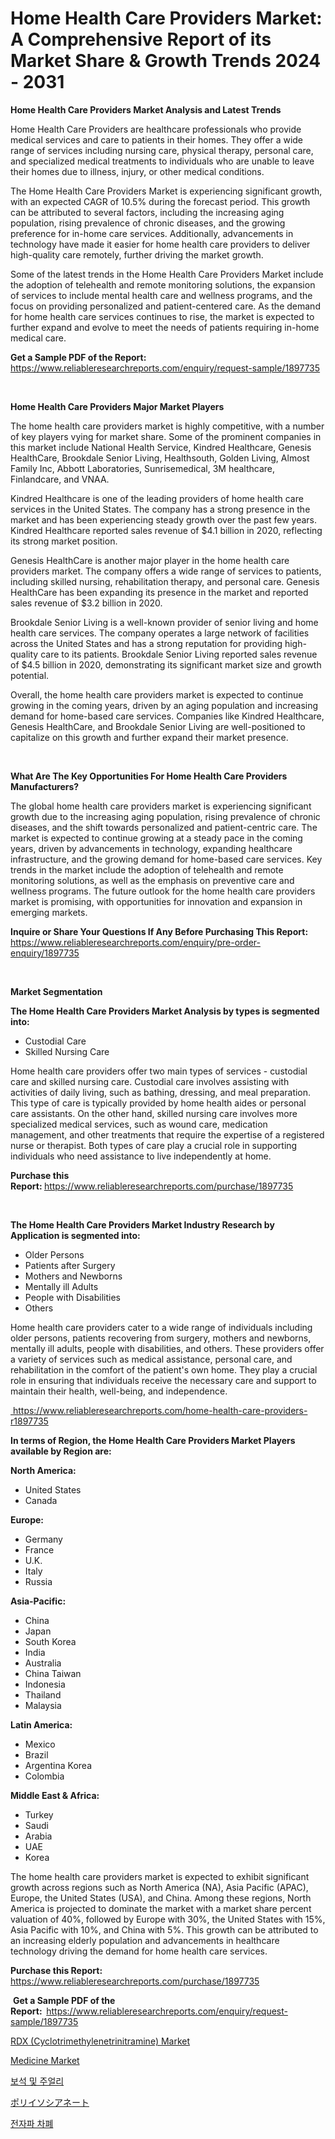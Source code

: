 <p><h1>Home Health Care Providers Market: A Comprehensive Report of its Market Share & Growth Trends 2024 - 2031</h1></p><p><strong>Home Health Care Providers Market Analysis and Latest Trends</strong></p>
<p><p>Home Health Care Providers are healthcare professionals who provide medical services and care to patients in their homes. They offer a wide range of services including nursing care, physical therapy, personal care, and specialized medical treatments to individuals who are unable to leave their homes due to illness, injury, or other medical conditions.</p><p>The Home Health Care Providers Market is experiencing significant growth, with an expected CAGR of 10.5% during the forecast period. This growth can be attributed to several factors, including the increasing aging population, rising prevalence of chronic diseases, and the growing preference for in-home care services. Additionally, advancements in technology have made it easier for home health care providers to deliver high-quality care remotely, further driving the market growth.</p><p>Some of the latest trends in the Home Health Care Providers Market include the adoption of telehealth and remote monitoring solutions, the expansion of services to include mental health care and wellness programs, and the focus on providing personalized and patient-centered care. As the demand for home health care services continues to rise, the market is expected to further expand and evolve to meet the needs of patients requiring in-home medical care.</p></p>
<p><strong>Get a Sample PDF of the Report:&nbsp;</strong> <a href="https://www.reliableresearchreports.com/enquiry/request-sample/1897735">https://www.reliableresearchreports.com/enquiry/request-sample/1897735</a></p>
<p>&nbsp;</p>
<p><strong>Home Health Care Providers Major Market Players</strong></p>
<p><p>The home health care providers market is highly competitive, with a number of key players vying for market share. Some of the prominent companies in this market include National Health Service, Kindred Healthcare, Genesis HealthCare, Brookdale Senior Living, Healthsouth, Golden Living, Almost Family Inc, Abbott Laboratories, Sunrisemedical, 3M healthcare, Finlandcare, and VNAA.</p><p>Kindred Healthcare is one of the leading providers of home health care services in the United States. The company has a strong presence in the market and has been experiencing steady growth over the past few years. Kindred Healthcare reported sales revenue of $4.1 billion in 2020, reflecting its strong market position.</p><p>Genesis HealthCare is another major player in the home health care providers market. The company offers a wide range of services to patients, including skilled nursing, rehabilitation therapy, and personal care. Genesis HealthCare has been expanding its presence in the market and reported sales revenue of $3.2 billion in 2020.</p><p>Brookdale Senior Living is a well-known provider of senior living and home health care services. The company operates a large network of facilities across the United States and has a strong reputation for providing high-quality care to its patients. Brookdale Senior Living reported sales revenue of $4.5 billion in 2020, demonstrating its significant market size and growth potential.</p><p>Overall, the home health care providers market is expected to continue growing in the coming years, driven by an aging population and increasing demand for home-based care services. Companies like Kindred Healthcare, Genesis HealthCare, and Brookdale Senior Living are well-positioned to capitalize on this growth and further expand their market presence.</p></p>
<p>&nbsp;</p>
<p><strong>What Are The Key Opportunities For Home Health Care Providers Manufacturers?</strong></p>
<p><p>The global home health care providers market is experiencing significant growth due to the increasing aging population, rising prevalence of chronic diseases, and the shift towards personalized and patient-centric care. The market is expected to continue growing at a steady pace in the coming years, driven by advancements in technology, expanding healthcare infrastructure, and the growing demand for home-based care services. Key trends in the market include the adoption of telehealth and remote monitoring solutions, as well as the emphasis on preventive care and wellness programs. The future outlook for the home health care providers market is promising, with opportunities for innovation and expansion in emerging markets.</p></p>
<p><strong>Inquire or Share Your Questions If Any Before Purchasing This Report:</strong> <a href="https://www.reliableresearchreports.com/enquiry/pre-order-enquiry/1897735">https://www.reliableresearchreports.com/enquiry/pre-order-enquiry/1897735</a></p>
<p>&nbsp;</p>
<p><strong>Market Segmentation</strong></p>
<p><strong>The Home Health Care Providers Market Analysis by types is segmented into:</strong></p>
<p><ul><li>Custodial Care</li><li>Skilled Nursing Care</li></ul></p>
<p><p>Home health care providers offer two main types of services - custodial care and skilled nursing care. Custodial care involves assisting with activities of daily living, such as bathing, dressing, and meal preparation. This type of care is typically provided by home health aides or personal care assistants. On the other hand, skilled nursing care involves more specialized medical services, such as wound care, medication management, and other treatments that require the expertise of a registered nurse or therapist. Both types of care play a crucial role in supporting individuals who need assistance to live independently at home.</p></p>
<p><strong>Purchase this Report:&nbsp;</strong><a href="https://www.reliableresearchreports.com/purchase/1897735">https://www.reliableresearchreports.com/purchase/1897735</a></p>
<p>&nbsp;</p>
<p><strong>The Home Health Care Providers Market Industry Research by Application is segmented into:</strong></p>
<p><ul><li>Older Persons</li><li>Patients after Surgery</li><li>Mothers and Newborns</li><li>Mentally ill Adults</li><li>People with Disabilities</li><li>Others</li></ul></p>
<p><p>Home health care providers cater to a wide range of individuals including older persons, patients recovering from surgery, mothers and newborns, mentally ill adults, people with disabilities, and others. These providers offer a variety of services such as medical assistance, personal care, and rehabilitation in the comfort of the patient's own home. They play a crucial role in ensuring that individuals receive the necessary care and support to maintain their health, well-being, and independence.</p></p>
<p><a href="https://www.reliableresearchreports.com/home-health-care-providers-r1897735">&nbsp;https://www.reliableresearchreports.com/home-health-care-providers-r1897735</a></p>
<p><strong>In terms of Region, the Home Health Care Providers Market Players available by Region are:</strong></p>
<p>
    <p> <strong> North America: </strong>
        <ul>
            <li>United States</li>
            <li>Canada</li>
        </ul>
        </p> 
    <p> <strong> Europe: </strong>
        <ul>
            <li>Germany</li>
            <li>France</li>
            <li>U.K.</li>
            <li>Italy</li>
            <li>Russia</li>
        </ul>
        </p> 
    <p> <strong> Asia-Pacific: </strong>
        <ul>
            <li>China</li>
            <li>Japan</li>
            <li>South Korea</li>
            <li>India</li>
            <li>Australia</li>
            <li>China Taiwan</li>
            <li>Indonesia</li>
            <li>Thailand</li>
            <li>Malaysia</li>
        </ul>
        </p> 
    <p> <strong> Latin America: </strong>
        <ul>
            <li>Mexico</li>
            <li>Brazil</li>
            <li>Argentina Korea</li>
            <li>Colombia</li>
        </ul>
        </p> 
    <p> <strong> Middle East & Africa: </strong>
        <ul>
            <li>Turkey</li>
            <li>Saudi</li>
            <li>Arabia</li>
            <li>UAE</li>
            <li>Korea</li>
        </ul>
    </p>
    </p>
<p><p>The home health care providers market is expected to exhibit significant growth across regions such as North America (NA), Asia Pacific (APAC), Europe, the United States (USA), and China. Among these regions, North America is projected to dominate the market with a market share percent valuation of 40%, followed by Europe with 30%, the United States with 15%, Asia Pacific with 10%, and China with 5%. This growth can be attributed to an increasing elderly population and advancements in healthcare technology driving the demand for home health care services.</p></p>
<p><strong>Purchase this Report: </strong><a href="https://www.reliableresearchreports.com/purchase/1897735">https://www.reliableresearchreports.com/purchase/1897735</a></p>
<p>&nbsp;<strong>Get a Sample PDF of the Report:&nbsp;&nbsp;</strong><a href="https://www.reliableresearchreports.com/enquiry/request-sample/1897735">https://www.reliableresearchreports.com/enquiry/request-sample/1897735</a></p>
<p><strong></strong></p>
<p><p><a href="https://issuu.com/reportprime-2/docs/rdx-cyclotrimethylenetrinitramine-market-size-2030">RDX (Cyclotrimethylenetrinitramine) Market</a></p><p><a href="https://github.com/sonuprakash1/Market-Research-Report-List-2/blob/main/medicine-market.md">Medicine Market</a></p><p><a href="https://github.com/Elenrrera7685/Market-Research-Report-List-1/blob/main/828108442323.md">보석 및 주얼리</a></p><p><a href="https://github.com/ReyesKohler20231/Market-Research-Report-List-1/blob/main/480671046396.md">ポリイソシアネート</a></p><p><a href="https://github.com/vsn7qpua81q/Market-Research-Report-List-1/blob/main/325810842322.md">전자파 차폐</a></p></p>